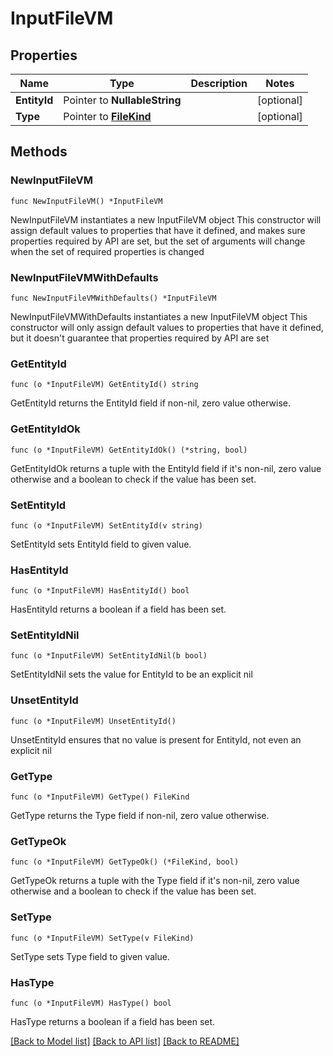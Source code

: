 # InputFileVM

## Properties

Name | Type | Description | Notes
------------ | ------------- | ------------- | -------------
**EntityId** | Pointer to **NullableString** |  | [optional] 
**Type** | Pointer to [**FileKind**](FileKind.md) |  | [optional] 

## Methods

### NewInputFileVM

`func NewInputFileVM() *InputFileVM`

NewInputFileVM instantiates a new InputFileVM object
This constructor will assign default values to properties that have it defined,
and makes sure properties required by API are set, but the set of arguments
will change when the set of required properties is changed

### NewInputFileVMWithDefaults

`func NewInputFileVMWithDefaults() *InputFileVM`

NewInputFileVMWithDefaults instantiates a new InputFileVM object
This constructor will only assign default values to properties that have it defined,
but it doesn't guarantee that properties required by API are set

### GetEntityId

`func (o *InputFileVM) GetEntityId() string`

GetEntityId returns the EntityId field if non-nil, zero value otherwise.

### GetEntityIdOk

`func (o *InputFileVM) GetEntityIdOk() (*string, bool)`

GetEntityIdOk returns a tuple with the EntityId field if it's non-nil, zero value otherwise
and a boolean to check if the value has been set.

### SetEntityId

`func (o *InputFileVM) SetEntityId(v string)`

SetEntityId sets EntityId field to given value.

### HasEntityId

`func (o *InputFileVM) HasEntityId() bool`

HasEntityId returns a boolean if a field has been set.

### SetEntityIdNil

`func (o *InputFileVM) SetEntityIdNil(b bool)`

 SetEntityIdNil sets the value for EntityId to be an explicit nil

### UnsetEntityId
`func (o *InputFileVM) UnsetEntityId()`

UnsetEntityId ensures that no value is present for EntityId, not even an explicit nil
### GetType

`func (o *InputFileVM) GetType() FileKind`

GetType returns the Type field if non-nil, zero value otherwise.

### GetTypeOk

`func (o *InputFileVM) GetTypeOk() (*FileKind, bool)`

GetTypeOk returns a tuple with the Type field if it's non-nil, zero value otherwise
and a boolean to check if the value has been set.

### SetType

`func (o *InputFileVM) SetType(v FileKind)`

SetType sets Type field to given value.

### HasType

`func (o *InputFileVM) HasType() bool`

HasType returns a boolean if a field has been set.


[[Back to Model list]](../README.md#documentation-for-models) [[Back to API list]](../README.md#documentation-for-api-endpoints) [[Back to README]](../README.md)


